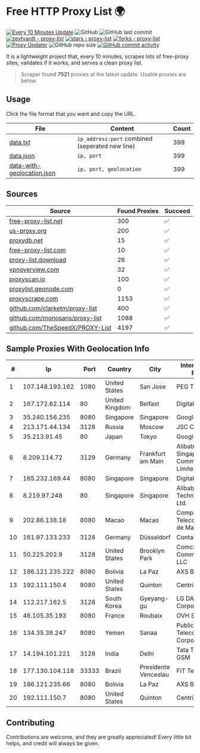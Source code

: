 
# Free HTTP Proxy List 🌍

[![Every 10 Minutes Update](https://github.com/mertguvencli/http-proxy-list/actions/workflows/main.yml/badge.svg?branch=main)](https://github.com/mertguvencli/http-proxy-list/actions/workflows/main.yml)
![GitHub](https://img.shields.io/github/license/mertguvencli/http-proxy-list)
![GitHub last commit](https://img.shields.io/github/last-commit/mertguvencli/http-proxy-list)
[![zevtyardt - proxy-list](https://img.shields.io/static/v1?label=zevtyardt&message=proxy-list&color=blue&logo=github)](https://github.com/zevtyardt/proxy-list "Go to GitHub repo")
[![stars - proxy-list](https://img.shields.io/github/stars/zevtyardt/proxy-list?style=social)](https://github.com/zevtyardt/proxy-list)
[![forks - proxy-list](https://img.shields.io/github/forks/zevtyardt/proxy-list?style=social)](https://github.com/zevtyardt/proxy-list)
[![Proxy Updater](https://github.com/zevtyardt/proxy-list/workflows/Proxy%20Updater/badge.svg)](https://github.com/zevtyardt/proxy-list/actions?query=workflow:"Proxy+Updater")
![GitHub repo size](https://img.shields.io/github/repo-size/zevtyardt/proxy-list)
[![GitHub commit activity](https://img.shields.io/github/commit-activity/m/zevtyardt/proxy-list?logo=commits)](https://github.com/zevtyardt/proxy-list/commits/main)

It is a lightweight project that, every 10 minutes, scrapes lots of free-proxy sites, validates if it works, and serves a clean proxy list.

> Scraper found **7521** proxies at the latest update. Usable proxies are below.

## Usage

Click the file format that you want and copy the URL.

|File|Content|Count|
|----|-------|-----|
|[data.txt](https://raw.githubusercontent.com/mertguvencli/http-proxy-list/main/proxy-list/data.txt)|`ip_address:port` combined (seperated new line)|399|
|[data.json](https://raw.githubusercontent.com/mertguvencli/http-proxy-list/main/proxy-list/data.json)|`ip, port`|399|
|[data-with-geolocation.json](https://raw.githubusercontent.com/mertguvencli/http-proxy-list/main/proxy-list/data-with-geolocation.json)|`ip, port, geolocation`|399|

## Sources

|Source|Found Proxies|Succeed|
|------|-------------|-------|
|[free-proxy-list.net](https://free-proxy-list.net)|300|✅|
|[us-proxy.org](https://www.us-proxy.org)|200|✅|
|[proxydb.net](http://proxydb.net)|15|✅|
|[free-proxy-list.com](https://free-proxy-list.com/?page=&port=&type%5B%5D=http&type%5B%5D=https&up_time=0&search=Search)|10|✅|
|[proxy-list.download](https://www.proxy-list.download/HTTP)|26|✅|
|[vpnoverview.com](https://vpnoverview.com/privacy/anonymous-browsing/free-proxy-servers)|32|✅|
|[proxyscan.io](https://www.proxyscan.io)|100|✅|
|[proxylist.geonode.com](https://proxylist.geonode.com/api/proxy-list?limit=300&page=1&sort_by=lastChecked&sort_type=desc&protocols=http,https)|0|✅|
|[proxyscrape.com](https://api.proxyscrape.com/v2/?request=displayproxies&protocol=http&timeout=10000&country=all&ssl=all&anonymity=all)|1153|✅|
|[github.com/clarketm/proxy-list](https://raw.githubusercontent.com/clarketm/proxy-list/master/proxy-list-raw.txt)|400|✅|
|[github.com/monosans/proxy-list](https://raw.githubusercontent.com/monosans/proxy-list/main/proxies/http.txt)|1088|✅|
|[github.com/TheSpeedX/PROXY-List](https://raw.githubusercontent.com/TheSpeedX/PROXY-List/master/http.txt)|4197|✅|


## Sample Proxies With Geolocation Info

|#|Ip|Port|Country|City|Internet Service Provider|
|-|--|----|-------|----|-------------------------|
|1|107.148.193.162|1080|United States|San Jose|PEG TECH INC|
|2|167.172.62.114|80|United Kingdom|Belfast|DigitalOcean, LLC|
|3|35.240.156.235|8080|Singapore|Singapore|Google LLC|
|4|213.171.44.134|3128|Russia|Moscow|JSC Comcor|
|5|35.213.91.45|80|Japan|Tokyo|Google LLC|
|6|8.209.114.72|3129|Germany|Frankfurt am Main|Alibaba.com Singapore E-Commerce Private Limited|
|7|165.232.169.44|8080|Singapore|Singapore|DigitalOcean, LLC|
|8|8.219.97.248|80|Singapore|Singapore|Alibaba (US) Technology Co., Ltd.|
|9|202.86.138.18|8080|Macao|Macao|Companhia de Telecomunicacoes de Macau|
|10|161.97.133.233|3128|Germany|Düsseldorf|Contabo GmbH|
|11|50.225.202.9|3128|United States|Brooklyn Park|Comcast Cable Communications, LLC|
|12|186.121.235.222|8080|Bolivia|La Paz|AXS Bolivia S. A.|
|13|192.111.150.4|8080|United States|Quinton|Centrilogic|
|14|112.217.162.5|3128|South Korea|Gyeyang-gu|LG DACOM Corporation|
|15|46.105.35.193|8080|France|Roubaix|OVH SAS|
|16|134.35.38.247|8080|Yemen|Sanaa|Public Telecommunication Corporation|
|17|14.194.101.221|3128|India|Delhi|Tata Tele Services GSM|
|18|177.130.104.118|33333|Brazil|Presidente Venceslau|FIT Telecom Eireli|
|19|186.121.235.66|8080|Bolivia|La Paz|AXS Bolivia S. A.|
|20|192.111.150.7|8080|United States|Quinton|Centrilogic|



## Contributing

Contributions are welcome, and they are greatly appreciated! Every
little bit helps, and credit will always be given.

